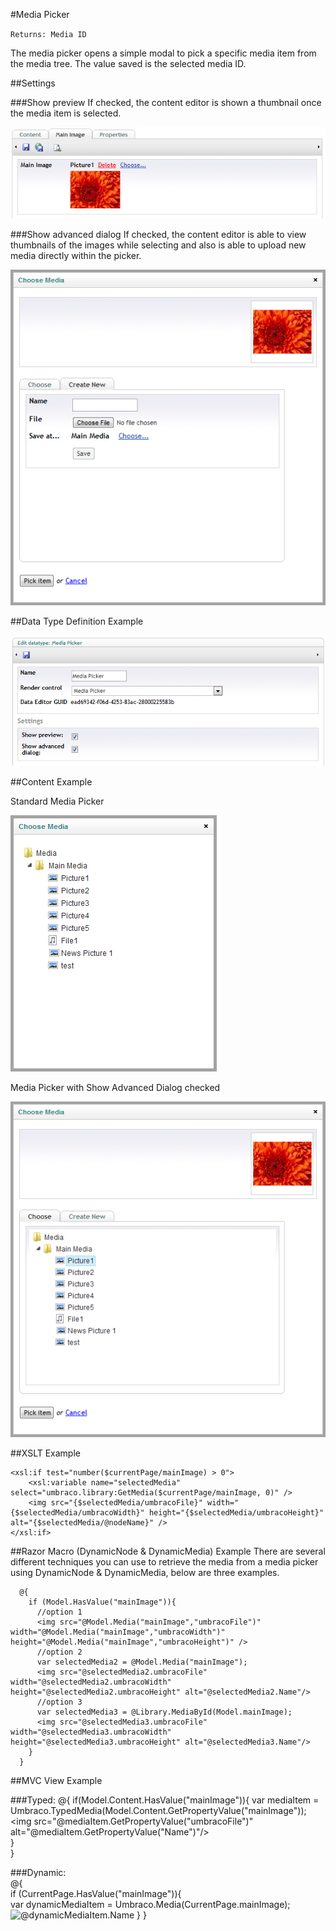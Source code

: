 #Media Picker

`Returns: Media ID`

The media picker opens a simple modal to pick a specific media item from the media tree. The value saved is the selected media ID. 

##Settings

###Show preview
If checked, the content editor is shown a thumbnail once the media item is selected.

![Media Picker Preview](images/Media-Picker-Preview.jpg?raw=true)

###Show advanced dialog
If checked, the content editor is able to view thumbnails of the images while selecting and also is able to upload new media directly within the picker.

![Media Picker Advanced Setting](images/Media-Picker-Advanced.jpg?raw=true)

##Data Type Definition Example

![Media Picker Data Type Definition](images/Media-Picker-DataType.jpg?raw=true)

##Content Example 

Standard Media Picker

![Media Picker Content](images/Media-Picker-Content-Standard.jpg?raw=true)

Media Picker with Show Advanced Dialog checked

![Media Picker Content](images/Media-Picker-Content.jpg?raw=true)

##XSLT Example

    <xsl:if test="number($currentPage/mainImage) > 0">
        <xsl:variable name="selectedMedia" select="umbraco.library:GetMedia($currentPage/mainImage, 0)" />
        <img src="{$selectedMedia/umbracoFile}" width="{$selectedMedia/umbracoWidth}" height="{$selectedMedia/umbracoHeight}" alt="{$selectedMedia/@nodeName}" />
    </xsl:if>

##Razor Macro (DynamicNode & DynamicMedia) Example
There are several different techniques you can use to retrieve the media from a media picker using DynamicNode & DynamicMedia, below are three examples.

      @{
        if (Model.HasValue("mainImage")){                                     
          //option 1                               
          <img src="@Model.Media("mainImage","umbracoFile")" width="@Model.Media("mainImage","umbracoWidth")" height="@Model.Media("mainImage","umbracoHeight")" />
          //option 2
          var selectedMedia2 = @Model.Media("mainImage");
          <img src="@selectedMedia2.umbracoFile" width="@selectedMedia2.umbracoWidth" height="@selectedMedia2.umbracoHeight" alt="@selectedMedia2.Name"/>
          //option 3          
          var selectedMedia3 = @Library.MediaById(Model.mainImage);
          <img src="@selectedMedia3.umbracoFile" width="@selectedMedia3.umbracoWidth" height="@selectedMedia3.umbracoHeight" alt="@selectedMedia3.Name"/>                       
        }
      }

##MVC View Example

###Typed:
	@{
	    if(Model.Content.HasValue("mainImage")){
	        var mediaItem = Umbraco.TypedMedia(Model.Content.GetPropertyValue("mainImage")); 
	        <img src="@mediaItem.GetPropertyValue("umbracoFile")" alt="@mediaItem.GetPropertyValue("Name")"/>    
	    }   
	}

###Dynamic:                              
	@{      
	    if (CurrentPage.HasValue("mainImage")){                                         
		    var dynamicMediaItem = Umbraco.Media(CurrentPage.mainImage);
		    <img src="@dynamicMediaItem.umbracoFile" alt="@dynamicMediaItem.Name"/>
		}
	}
    
